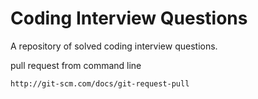 # Coding Interview Questions

A repository of solved coding interview questions.

pull request from command line

`http://git-scm.com/docs/git-request-pull`